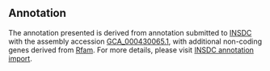

Annotation
----------

The annotation presented is derived from annotation submitted to
[INSDC](http://www.insdc.org) with the assembly accession
[GCA\_000430065.1](http://www.ebi.ac.uk/ena/data/view/GCA_000430065.1),
with additional non-coding genes derived from
[Rfam](http://rfam.xfam.org/). For more details, please visit [INSDC
annotation
import](http://ensemblgenomes.org/info/data/insdc_annotation).
